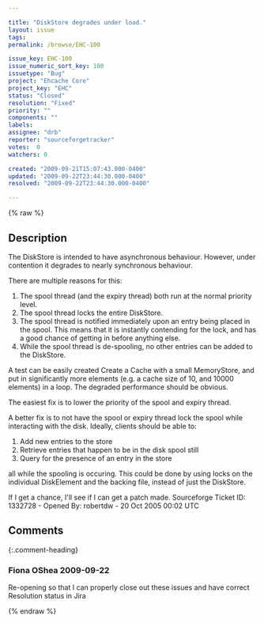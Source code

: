 ```yaml
---

title: "DiskStore degrades under load."
layout: issue
tags: 
permalink: /browse/EHC-100

issue_key: EHC-100
issue_numeric_sort_key: 100
issuetype: "Bug"
project: "Ehcache Core"
project_key: "EHC"
status: "Closed"
resolution: "Fixed"
priority: ""
components: ""
labels: 
assignee: "drb"
reporter: "sourceforgetracker"
votes:  0
watchers: 0

created: "2009-09-21T15:07:43.000-0400"
updated: "2009-09-22T23:44:30.000-0400"
resolved: "2009-09-22T23:44:30.000-0400"

---
```




{% raw %}



## Description

<div markdown="1" class="description">

The DiskStore is intended to have asynchronous
behaviour. However, under contention it degrades to
nearly synchronous behaviour.

There are multiple reasons for this:

1) The spool thread (and the expiry thread) both run at
the normal priority level.
2) The spool thread locks the entire DiskStore.
3) The spool thread is notified immediately upon an
entry being placed in the spool. This means that it is
instantly contending for the lock, and has a good
chance of getting in before anything else.
4) While the spool thread is de-spooling, no other
entries can be added to the DiskStore.

A test can be easily created Create a Cache with a
small MemoryStore, and put in significantly more
elements (e.g. a cache size of 10, and 10000 elements)
in a loop. The degraded performance should be obvious.

The easiest fix is to lower the priority of the spool
and expiry thread.

A better fix is to not have the spool or expiry thread
lock the spool while interacting with the disk.
Ideally, clients should be able to:
1) Add new entries to the store
2) Retrieve entries that happen to be in the disk spool
still
3) Query for the presence of an entry in the store

all while the spooling is occuring. This could be done
by using locks on the individual DiskElement and the
backing file, instead of just the DiskStore.

If I get a chance, I'll see if I can get a patch made.
Sourceforge Ticket ID: 1332728 - Opened By: robertdw - 20 Oct 2005 00:02 UTC

</div>

## Comments


{:.comment-heading}
### **Fiona OShea** <span class="date">2009-09-22</span>

<div markdown="1" class="comment">

Re-opening so that I can properly close out these issues and have correct Resolution status in Jira

</div>



{% endraw %}
